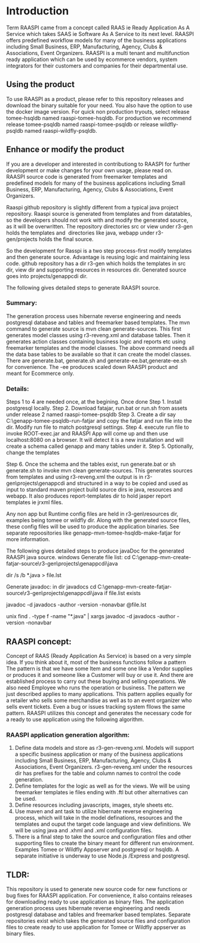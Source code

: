 # Introduction
Term RAASPI came from a concept called RAAS ie Ready Application As A Service which takes SAAS ie Software As A Service to its next level.
RAASPI offers predefined workflow models for many of the business applications including Small Business, ERP, Manufacturing, Agency, Clubs & Associations, Event Organizers. RAASPI is a multi tenant and multifunction ready application which can be used by ecommerce vendors, system integrators for their customers and companies for their departmental use.   

## Using the product
To use RAASPI as a product, please refer to this repository releases and download the binary suitable for your need. You also have the option to use the docker image version.
For quick non production tryouts, select release tomee-hsqldb named raaspi-tomee-hsqldb. For production we recommend release tomee-psqldb named raaspi-tomee-psqldb or release wildfly-psqldb named raaspi-wildfly-psqldb.

## Enhance or modify the product
If you are a developer and interested in contributiong to RAASPI for further development or make changes for your own usage, please read on.  
RAASPI source code is generated from freemarker templates and predefined models for many of the business applications including Small Business, ERP, Manufacturing, Agency, Clubs & Associations, Event Organizers. 

Raaspi github repository is slightly different from a typical java project repository. Raaspi source is generated from templates and from datatables, so the developers should not work with and modify the generated source, as it will be overwritten. The repository directories src or view under r3-gen holds the templates and  directories like java, webapp under r3-gen/projects holds the final source.

So the development for Rasspi is a two step process-first modify templates and then generate source. Advantage is reusing logic and maintaining less code.
github repository has a dir r3-gen which holds the templates in src dir, view dir and supporting resources in resources dir. Generated source goes into projects/genappcdi dir.

The following gives detailed steps to generate RAASPI source.
### Summary:
The generation process uses hibernate reverse engineering and needs postgresql database and tables and freemarker based templates.
The mvn command to generate source is mvn clean generate-sources. This first generates model classes using r3-reveng.xml and database tables.
Then it generates action classes containing business logic and reports etc using freemarker templates and the model classes.
The above command needs all the data base tables to be available so that it can create the model classes.
There are generate.bat, generate.sh and generate-ee.bat,generate-ee.sh for convenience. The -ee produces scaled down RAASPI product and meant for Ecommerce only.   
### Details:
Steps 1 to 4 are needed once, at the begining. Once done
Step 1. Install postgresql locally.
Step 2. Download fatajar, run.bat or run.sh from assets under release 2 named raaspi-tomee-psqldb
Step 3. Create a dir say C:\genapp-tomee-psqldb-run-fatjar and copy the fatjar and run file into the dir. Modify run file to match postgresql settings.
Step 4. execute run file to invoke ROOT-exec.jar and RAASPI App will come up and then use localhost:8080 on a browser.
 It will detect it is a new installation and will create a schema called genapp and many tables under it. 
Step 5. Optionally, change the templates

Step 6. Once the schema and the tables exist, run generate.bat or sh generate.sh to invoke mvn clean generate-sources. This generates sources from templates and using r3-reveng.xml
the output is in r3-gen\projects\genappcdi and structured in a way 
to be copied and used as input to standard maven project build source dirs ie java, resources and webapp.
It also produces report-templates dir to hold jasper report templates ie jrxml files.

Any non app but Runtime config files are held in r3-gen\resources dir, examples being tomee or wildfly dir. 
Along with the generated source files, these config files will be used to produce the application binaries.
See separate repoositories like genapp-mvn-tomee-hsqldb-make-fatjar for more information.

The following gives detailed steps to produce javaDoc for the generated RAASPI java source.
windows
Generate file list:
cd C:\genapp-mvn-create-fatjar-source\r3-gen\projects\genappcdi\java

dir /s /b *.java > file.lst

Generate javadoc: in dir javadocs
cd C:\genapp-mvn-create-fatjar-source\r3-gen\projects\genappcdi\java
if file.list exists

javadoc -d javadocs -author -version -nonavbar  @file.lst

unix
find . -type f -name "*.java" | xargs javadoc -d javadocs -author -version -nonavbar

## RAASPI concept:
Concept of RAAS (Ready Application As Service) is based on a very simple idea. 
If you think about it, most of the business functions follow a pattern The pattern is that we have some Item and some one like a Vendor supplies or produces it
and someone like a Customer will buy or use it. And there are established process to carry out these buying and selling operations.
We also need Employee who runs the operation or business.
The pattern we just described applies to many applications. This pattern applies equally for a retailer who sells some merchandise as well as to an event
organizer who sells event tickets. Even a bug or issues tracking system fllows the same pattern.
RAASPI utilizes this concept and generates the necessary code for a ready to use application using the following algorithm.

### RAASPI application generation algorithm: 
1. Define data models and store as r3-gen-reveng.xml. Models will support a specific business application or many of the business applications including Small Business, ERP, Manufacturing, Agency, Clubs & Associations, Event Organizers.
 r3-gen-reveng.xml  under the resources dir has prefixes for the table and column names to control the code generation.
2. Define templates for the logic as well as for the views. We will be using freemarker templates ie files ending with .ftl but other alternatives can be used.
3. Define resources including javascripts, images, style sheets etc.
4. Use maven and ant task to utilize hibernate reverse engineering process, which will take in the model definations, resources and the templates and ouput the
 target code language and view definitions. We will be using java and .xhml and .xml configuration files. 
5. There is a final step to take the source and configuration files and other supporting files to create the binary meant for different run environment. 
 Examples Tomee or Wildfly Appserver and postgresql or hsqldb.
A separate initiative is underway to use Node.js /Express and postgresql.

## TLDR:
This repository is used to generate new source code for new functions or bug fixes for RAASPI application. For convenience, it also contains releases for
downloading ready to use application as binary files.
The application generation process uses hibernate reverse engineering and needs postgresql database and tables and freemarker based templates.
Separate repositories exist which takes the generated source files and configuration files to create ready to use application for Tomee or Wildfly appserver as binary files.
